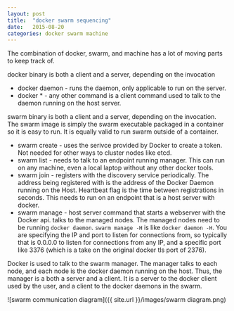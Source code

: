 ```yaml
---
layout: post
title:  "docker swarm sequencing"
date:   2015-08-20
categories: docker swarm machine
---
```


The combination of docker, swarm, and machine has a lot of moving parts to keep track of.

docker binary is both a client and a server, depending on the invocation

* docker daemon - runs the daemon, only applicable to run on the server.
* docker * - any other command is a client command used to talk to the daemon running on the host server.

swarm binary is both a client and a server, depending on the invocation. The swarm image is simply the swarm executable packaged in a container so it is easy to run. It is equally valid to run swarm outside of a container.

* swarm create - uses the serivce provided by Docker to create a token. Not needed for other ways to cluster nodes like etcd.
* swarm list - needs to talk to an endpoint running manager.
  This can run on any machine, even a local laptop without any other docker tools.
* swarm join - registers with the discovery service periodically.
  The address being registered with is the address of the Docker Daemon running on the Host.
  Heartbeat flag is the time between registrations in seconds.
  This needs to run on an endpoint that is a host server with docker.
* swarm manage -  host server command that starts a webserver with the Docker api.
  talks to the managed nodes. The managed nodes need to be running `docker daemon`.
  `swarm manage -H` is like `docker daemon -H`.
  You are specifying the IP and port to listen for connections from,
  so typically that is 0.0.0.0 to listen for connections from any IP,
  and a specific port like 3376 (which is a take on the original docker tls port of 2376).

Docker is used to talk to the swarm manager. The manager talks to each
node, and each node is the docker daemon running on the host. Thus,
the manager is a both a server and a client. It is a server to the
docker client used by the user, and a client to the docker daemons in
the swarm.


![swarm communication diagram]({{ site.url }}/images/swarm diagram.png)

